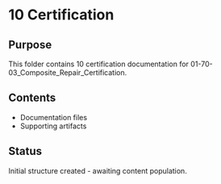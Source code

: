 # 10 Certification

## Purpose
This folder contains 10 certification documentation for 01-70-03_Composite_Repair_Certification.

## Contents
- Documentation files
- Supporting artifacts

## Status
Initial structure created - awaiting content population.
